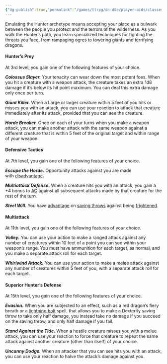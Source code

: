 ```yaml
---
{"dg-publish":true,"permalink":"/games/ttrpg/dn-d5e/player-aids/classes/class-specialisations/ranger-archetype-hunter/","tags":["sub-class","ttrpg/dnd/5e"],"noteIcon":""}
---
```


Emulating the Hunter archetype means accepting your place as a bulwark between the people you protect and the terrors of the wilderness. As you walk the Hunter’s path, you learn specialized techniques for fighting the threats you face, from rampaging ogres to towering giants and terrifying dragons.

#### [](https://www.dndbeyond.com/sources/dnd/phb-2014/ranger#HuntersPrey)Hunter’s Prey

At 3rd level, you gain one of the following features of your choice.

_**Colossus Slayer.**_ Your tenacity can wear down the most potent foes. When you hit a creature with a weapon attack, the creature takes an extra 1d8 damage if it’s below its hit point maximum. You can deal this extra damage only once per turn.

_**Giant Killer.**_ When a Large or larger creature within 5 feet of you hits or misses you with an attack, you can use your reaction to attack that creature immediately after its attack, provided that you can see the creature.

_**Horde Breaker.**_ Once on each of your turns when you make a weapon attack, you can make another attack with the same weapon against a different creature that is within 5 feet of the original target and within range of your weapon.

#### [](https://www.dndbeyond.com/sources/dnd/phb-2014/ranger#DefensiveTactics)Defensive Tactics

At 7th level, you gain one of the following features of your choice.

_**Escape the Horde.**_ Opportunity attacks against you are made with [disadvantage](https://www.dndbeyond.com/sources/basic-rules/using-ability-scores#AdvantageandDisadvantage).

_**Multiattack Defense.**_ When a creature hits you with an attack, you gain a +4 bonus to [AC](https://www.dndbeyond.com/compendium/rules/basic-rules/step-by-step-characters#ArmorClass) against all subsequent attacks made by that creature for the rest of the turn.

_**Steel Will.**_ You have [advantage](https://www.dndbeyond.com/sources/basic-rules/using-ability-scores#AdvantageandDisadvantage) on [saving throws](https://www.dndbeyond.com/compendium/rules/basic-rules/using-ability-scores#SavingThrows) against being [frightened](https://www.dndbeyond.com/sources/dnd/free-rules/rules-glossary#FrightenedCondition).

#### [](https://www.dndbeyond.com/sources/dnd/phb-2014/ranger#Multiattack)Multiattack

At 11th level, you gain one of the following features of your choice.

_**Volley.**_ You can use your action to make a ranged attack against any number of creatures within 10 feet of a point you can see within your weapon’s range. You must have ammunition for each target, as normal, and you make a separate attack roll for each target.

_**Whirlwind Attack.**_ You can use your action to make a melee attack against any number of creatures within 5 feet of you, with a separate attack roll for each target.

#### [](https://www.dndbeyond.com/sources/dnd/phb-2014/ranger#SuperiorHuntersDefense)Superior Hunter’s Defense

At 15th level, you gain one of the following features of your choice.

_**Evasion.**_ When you are subjected to an effect, such as a red dragon’s fiery breath or a [lightning bolt](https://www.dndbeyond.com/spells/2167-lightning-bolt) spell, that allows you to make a Dexterity saving throw to take only half damage, you instead take no damage if you succeed on the saving throw, and only half damage if you fail.

_**Stand Against the Tide.**_ When a hostile creature misses you with a melee attack, you can use your reaction to force that creature to repeat the same attack against another creature (other than itself) of your choice.

_**Uncanny Dodge.**_ When an attacker that you can see hits you with an attack, you can use your reaction to halve the attack’s damage against you.